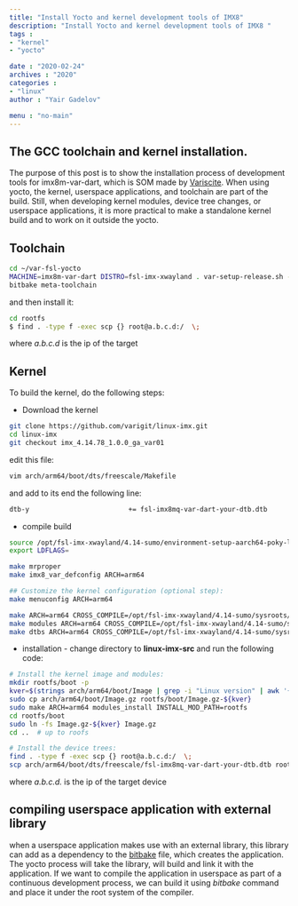 ```yaml
---
title: "Install Yocto and kernel development tools of IMX8"
description: "Install Yocto and kernel development tools of IMX8 "
tags : 
- "kernel"
- "yocto"

date : "2020-02-24"
archives : "2020"
categories : 
- "linux"
author : "Yair Gadelov"

menu : "no-main"
---
```


## The GCC toolchain and kernel installation.
The purpose of this post is to show the installation process of development tools for imx8m-var-dart, which is SOM made by [Variscite](http://variwiki.com/index.php?title=Main_Page). When using yocto,  the kernel, userspace applications, and toolchain are part of the build. Still, when developing kernel modules, device tree changes, or userspace applications, it is more practical to make a standalone kernel build and to work on it outside the yocto.

## Toolchain
```bash
cd ~/var-fsl-yocto
MACHINE=imx8m-var-dart DISTRO=fsl-imx-xwayland . var-setup-release.sh -b build_xwayland
bitbake meta-toolchain
```

and then install it:
```bash
cd rootfs
$ find . -type f -exec scp {} root@a.b.c.d:/  \;
```
where *a.b.c.d* is the ip of the target

## Kernel
To build the kernel, do the following steps:
* Download the kernel
```bash
git clone https://github.com/varigit/linux-imx.git
cd linux-imx
git checkout imx_4.14.78_1.0.0_ga_var01
```


edit this file:
```bash
vim arch/arm64/boot/dts/freescale/Makefile
```
and add to its end the following line:
```bash
dtb-y                         += fsl-imx8mq-var-dart-your-dtb.dtb
```

* compile build
```bash
source /opt/fsl-imx-xwayland/4.14-sumo/environment-setup-aarch64-poky-linux
export LDFLAGS=
```
```bash
make mrproper 
make imx8_var_defconfig ARCH=arm64
```
```bash
## Customize the kernel configuration (optional step):
make menuconfig ARCH=arm64
```
```bash
make ARCH=arm64 CROSS_COMPILE=/opt/fsl-imx-xwayland/4.14-sumo/sysroots/x86_64-pokysdk-linux/usr/bin/aarch64-poky-linux/aarch64-poky-linux-
make modules ARCH=arm64 CROSS_COMPILE=/opt/fsl-imx-xwayland/4.14-sumo/sysroots/x86_64-pokysdk-linux/usr/bin/aarch64-poky-linux/aarch64-poky-linux-
make dtbs ARCH=arm64 CROSS_COMPILE=/opt/fsl-imx-xwayland/4.14-sumo/sysroots/x86_64-pokysdk-linux/usr/bin/aarch64-poky-linux/aarch64-poky-linux-
```

* installation - change directory to **linux-imx-src** and run the following code:
```bash
# Install the kernel image and modules:
mkdir rootfs/boot -p
kver=$(strings arch/arm64/boot/Image | grep -i "Linux version" | awk '{print $3}')
sudo cp arch/arm64/boot/Image.gz rootfs/boot/Image.gz-${kver}
sudo make ARCH=arm64 modules_install INSTALL_MOD_PATH=rootfs
cd rootfs/boot
sudo ln -fs Image.gz-${kver} Image.gz
cd ..  # up to roofs

# Install the device trees:
find . -type f -exec scp {} root@a.b.c.d:/  \;
scp arch/arm64/boot/dts/freescale/fsl-imx8mq-var-dart-your-dtb.dtb root@a.b.c.d:/boot
```
where *a.b.c.d.* is the ip of the target device
## compiling userspace application with external library
when a userspace application makes use with an external library, this library can add as a dependency to the [bitbake](https://www.yoctoproject.org/docs/1.6/bitbake-user-manual/bitbake-user-manual.html) file, which creates the application. The yocto process will take the library, will build and link it with the application.  If we want to compile the application in userspace as part of a continuous development process, we can build it using *bitbake* command and place it under the root system of the compiler.
